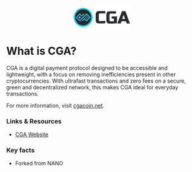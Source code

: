<div align="center">
    <img src="images/cgalogo.png" alt="Logo" width='150px' height='auto'/>
</div>

# What is CGA?
CGA is a digital payment protocol designed to be accessible and lightweight, with a focus on removing inefficiencies present in other cryptocurrencies. With ultrafast transactions and zero fees on a secure, green and decentralized network, this makes CGA ideal for everyday transactions.


For more information, visit [cgacoin.net](https://www.cgacoin.net/).



### Links & Resources

* [CGA Website](https://www.cgacoin.net/)


### Key facts

* Forked from NANO